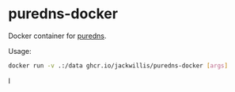 # puredns-docker

Docker container for [puredns](https://github.com/d3mondev/puredns).

Usage:

```bash
docker run -v .:/data ghcr.io/jackwillis/puredns-docker [args]
```
I 
